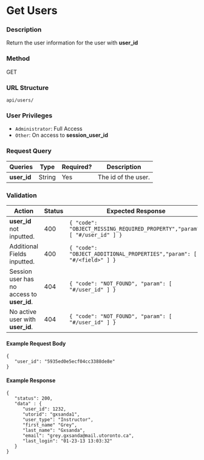 Get Users
===
### Description
Return the user information for the user with **user_id**

### Method
GET

### URL Structure
`api/users/`

### User Privileges
* `Administrator`: Full Access
* `Other`: On access to **session_user_id**

### Request Query
| Queries        | Type   | Required? | Description           |
|----------------|--------|-----------|-----------------------|
| **user_id**    | String | Yes       |  The id of the user.  |


### Validation
| Action                                     | Status | Expected Response                                                         |
|--------------------------------------------|--------|---------------------------------------------------------------------------|
| **user_id** not inputted.                  | 400    | `{ "code": "OBJECT_MISSING_REQUIRED_PROPERTY","param": [ "#/user_id" ] }` |
| Additional Fields inputted.                | 400    | `{ "code": "OBJECT_ADDITIONAL_PROPERTIES","param": [ "#/<field>" ] }`     |
| Session user has no access to **user_id**. | 404    | `{ "code": "NOT_FOUND", "param": [ "#/user_id" ] }`                       |
| No active user with **user_id**.           | 404    | `{ "code": "NOT_FOUND", "param": [ "#/user_id" ] }`                       |


#### Example Request Body
```
{
   "user_id": "5935ed0e5ecf04cc3388de8e"
}
```
#### Example Response
```
{
   "status": 200,
   "data" : {
      "user_id": 1232,
      "utorid": "gxsanda1",
      "user_type": "Instructor",
      "first_name" "Grey",
      "last_name": "Gxsanda",
      "email": "grey.gxsanda@mail.utoronto.ca",
      "last_login": "01-23-13 13:03:32"
   }
}
```
